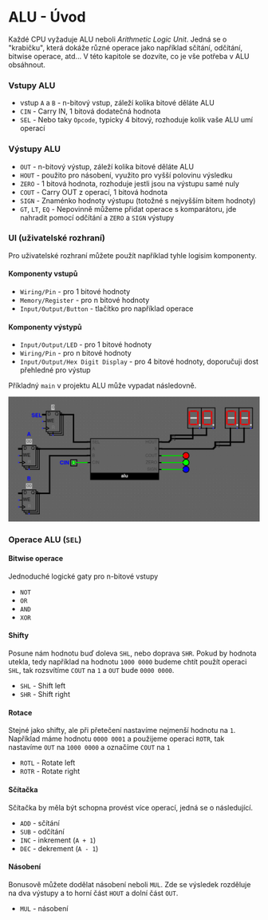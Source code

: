 # ALU - Úvod

Každé CPU vyžaduje ALU neboli *Arithmetic Logic Unit*. Jedná se o "krabičku", která dokáže různé operace jako například sčítání, odčítání, bitwise operace, atd... V této kapitole se dozvíte, co je vše potřeba v ALU obsáhnout.

### Vstupy ALU

- vstup `A` a `B` - n-bitový vstup, záleží kolika bitové děláte ALU
- `CIN` - Carry IN, 1 bitová dodatečná hodnota
- `SEL` - Nebo taky `Opcode`, typicky 4 bitový, rozhoduje kolik vaše ALU umí operací

### Výstupy ALU

- `OUT` - n-bitový výstup, záleží kolika bitové děláte ALU
- `HOUT` - použito pro násobení, využito pro vyšší polovinu výsledku
- `ZERO` - 1 bitová hodnota, rozhoduje jestli jsou na výstupu samé nuly
- `COUT` - Carry OUT z operací, 1 bitová hodnota
- `SIGN` - Znaménko hodnoty výstupu (totožné s nejvyšším bitem hodnoty)
- `GT`, `LT`, `EQ` - Nepovinně můžeme přidat operace s komparátoru, jde nahradit pomocí odčítání a `ZERO` a `SIGN` výstupy

### UI (uživatelské rozhraní)

Pro uživatelské rozhraní můžete použít například tyhle logisim komponenty.

#### Komponenty vstupů

- `Wiring/Pin` -  pro 1 bitové hodnoty
- `Memory/Register` - pro n bitové hodnoty
- `Input/Output/Button` - tlačítko pro například operace

#### Komponenty výstypů

- `Input/Output/LED` - pro 1 bitové hodnoty
- `Wiring/Pin` - pro n bitové hodnoty
- `Input/Output/Hex Digit Display` - pro 4 bitové hodnoty, doporučuji dost přehledné pro výstup 

Příkladný `main` v projektu ALU může vypadat následovně.

<img src="https://raw.githubusercontent.com/jaywor1/aps/main/obrazky/alu-example-main.png">

### Operace ALU (`SEL`)

#### Bitwise operace

Jednoduché logické gaty pro n-bitové vstupy

- `NOT`
- `OR`
- `AND`
- `XOR`

#### Shifty

Posune nám hodnotu buď doleva `SHL`, nebo doprava `SHR`. Pokud by hodnota utekla, tedy například na hodnotu `1000 0000` budeme chtít použít operaci `SHL`, tak rozsvítíme `COUT` na `1` a `OUT` bude `0000 0000`.

- `SHL` - Shift left
- `SHR` - Shift right

#### Rotace

Stejné jako shifty, ale při přetečení nastavíme nejmenší hodnotu na `1`. Například máme hodnotu `0000 0001` a použijeme operaci `ROTR`, tak nastavíme `OUT` na `1000 0000` a označíme `COUT` na `1`

- `ROTL` - Rotate left
- `ROTR` - Rotate right

#### Sčítačka

Sčítačka by měla být schopna provést více operací, jedná se o následující.

- `ADD` - sčítání
- `SUB` - odčítání
- `INC` - inkrement (`A + 1`)
- `DEC` - dekrement (`A - 1`)

#### Násobení

Bonusově můžete dodělat násobení neboli `MUL`. Zde se výsledek rozděluje na dva výstupy a to horní část `HOUT` a dolní část `OUT`.

- `MUL` - násobení